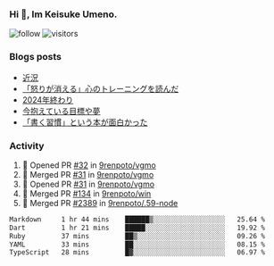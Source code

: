 ### Hi 👋, Im Keisuke Umeno.

<!--
**9renpoto/9renpoto** is a ✨ _special_ ✨ repository because its `README.md` (this file) appears on your GitHub profile.

Here are some ideas to get you started:

- 🔭 I’m currently working on ...
- 🌱 I’m currently learning ...
- 👯 I’m looking to collaborate on ...
- 🤔 I’m looking for help with ...
- 💬 Ask me about ...
- 📫 How to reach me: ...
- 😄 Pronouns: ...
- ⚡ Fun fact: ...
-->

![follow](https://img.shields.io/github/followers/9renpoto?label=Follow&style=social)
![visitors](https://komarev.com/ghpvc/?username=9renpoto&label=Profile%20views&color=0e75b6&style=flat)

### Blogs posts

<!-- BLOG-POST-LIST:START -->
- [近況](https://9renpoto.win/entry/2025/04/05/current_status)
- [「怒りが消える」心のトレーニングを読んだ](https://9renpoto.win/entry/2025/02/01/anger-management)
- [2024年終わり](https://9renpoto.win/entry/2024/12/31/2024-end)
- [今抱えている目標や夢](https://9renpoto.win/entry/2024/12/02/objective)
- [「書く習慣」という本が面白かった](https://9renpoto.win/entry/2024/11/11/leave_a_feeling_sad)
<!-- BLOG-POST-LIST:END -->

### Activity

<!--START_SECTION:activity-->
1. 💪 Opened PR [#32](https://github.com/9renpoto/vgmo/pull/32) in [9renpoto/vgmo](https://github.com/9renpoto/vgmo)
2. 🎉 Merged PR [#31](https://github.com/9renpoto/vgmo/pull/31) in [9renpoto/vgmo](https://github.com/9renpoto/vgmo)
3. 💪 Opened PR [#31](https://github.com/9renpoto/vgmo/pull/31) in [9renpoto/vgmo](https://github.com/9renpoto/vgmo)
4. 🎉 Merged PR [#134](https://github.com/9renpoto/win/pull/134) in [9renpoto/win](https://github.com/9renpoto/win)
5. 🎉 Merged PR [#2389](https://github.com/9renpoto/.59-node/pull/2389) in [9renpoto/.59-node](https://github.com/9renpoto/.59-node)
<!--END_SECTION:activity-->

<!--START_SECTION:waka-->

```txt
Markdown     1 hr 44 mins    ██████▒░░░░░░░░░░░░░░░░░░   25.64 %
Dart         1 hr 21 mins    █████░░░░░░░░░░░░░░░░░░░░   19.92 %
Ruby         37 mins         ██▒░░░░░░░░░░░░░░░░░░░░░░   09.26 %
YAML         33 mins         ██░░░░░░░░░░░░░░░░░░░░░░░   08.15 %
TypeScript   28 mins         █▓░░░░░░░░░░░░░░░░░░░░░░░   06.97 %
```

<!--END_SECTION:waka-->
